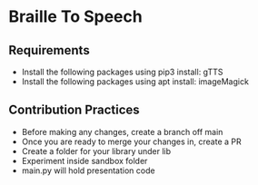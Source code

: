 # Braille To Speech

## Requirements
- Install the following packages using pip3 install: gTTS
- Install the following packages using apt install: imageMagick

## Contribution Practices
- Before making any changes, create a branch off main
- Once you are ready to merge your changes in, create a PR
- Create a folder for your library under lib
- Experiment inside sandbox folder
- main.py will hold presentation code
